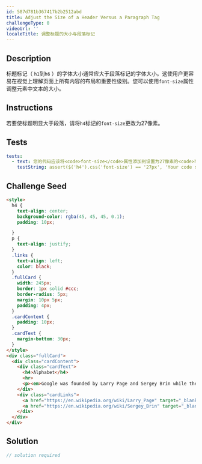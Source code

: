 ```yaml
---
id: 587d781b367417b2b2512abd
title: Adjust the Size of a Header Versus a Paragraph Tag
challengeType: 0
videoUrl: ''
localeTitle: 调整标题的大小与段落标记
---
```


## Description
<section id="description">标题标记（ <code>h1</code>到<code>h6</code> ）的字体大小通常应大于段落标记的字体大小。这使用户更容易在视觉上理解页面上所有内容的布局和重要性级别。您可以使用<code>font-size</code>属性调整元素中文本的大小。 </section>

## Instructions
<section id="instructions">若要使标题明显大于段落，请将<code>h4</code>标记的<code>font-size</code>更改为27像素。 </section>

## Tests
<section id='tests'>

```yml
tests:
  - text: 您的代码应该将<code>font-size</code>属性添加到设置为27像素的<code>h4</code>元素。
    testString: assert($('h4').css('font-size') == '27px', 'Your code should add a <code>font-size</code> property to the <code>h4</code> element set to 27 pixels.');

```

</section>

## Challenge Seed
<section id='challengeSeed'>

<div id='html-seed'>

```html
<style>
  h4 {
    text-align: center;
    background-color: rgba(45, 45, 45, 0.1);
    padding: 10px;

  }
  p {
    text-align: justify;
  }
  .links {
    text-align: left;
    color: black;
  }
  .fullCard {
    width: 245px;
    border: 1px solid #ccc;
    border-radius: 5px;
    margin: 10px 5px;
    padding: 4px;
  }
  .cardContent {
    padding: 10px;
  }
  .cardText {
    margin-bottom: 30px;
  }
</style>
<div class="fullCard">
  <div class="cardContent">
    <div class="cardText">
      <h4>Alphabet</h4>
      <hr>
      <p><em>Google was founded by Larry Page and Sergey Brin while they were <u>Ph.D. students</u> at <strong>Stanford University</strong>.</em></p>
    </div>
    <div class="cardLinks">
      <a href="https://en.wikipedia.org/wiki/Larry_Page" target="_blank" class="links">Larry Page</a><br><br>
      <a href="https://en.wikipedia.org/wiki/Sergey_Brin" target="_blank" class="links">Sergey Brin</a>
    </div>
  </div>
</div>

```

</div>



</section>

## Solution
<section id='solution'>

```js
// solution required
```
</section>

